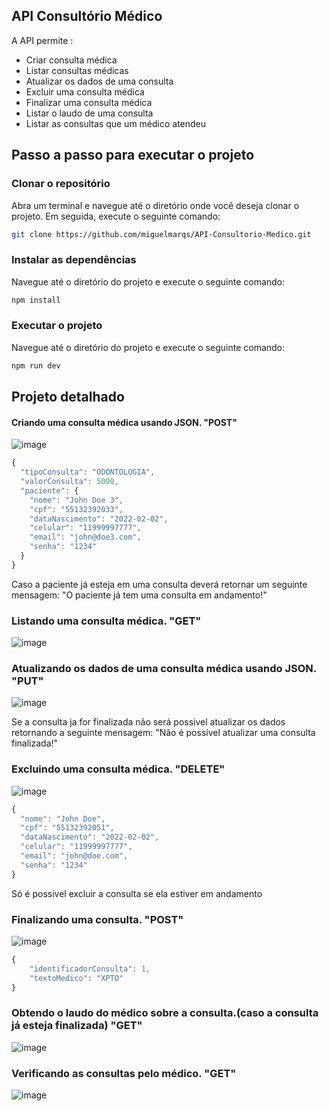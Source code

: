 ## API Consultório Médico

A API permite :

- Criar consulta médica
- Listar consultas médicas
- Atualizar os dados de uma consulta
- Excluir uma consulta médica
- Finalizar uma consulta médica
- Listar o laudo de uma consulta
- Listar as consultas que um médico atendeu

## Passo a passo para executar o projeto

### Clonar o repositório
Abra um terminal e navegue até o diretório onde você deseja clonar o projeto. Em seguida, execute o seguinte comando:

````bash
git clone https://github.com/miguelmarqs/API-Consultorio-Medico.git

````
### Instalar as dependências
Navegue até o diretório do projeto e execute o seguinte comando:
````bash
npm install
````

### Executar o projeto
Navegue até o diretório do projeto e execute o seguinte comando:
````bash
npm run dev
````

## Projeto detalhado
#### Criando uma consulta médica usando JSON. "POST"
![image](https://github.com/miguelmarqs/API-Consultorio-Medico/assets/82917066/153d2b13-fb49-4a8f-a368-9b72e6077c18)

````javascript
{
  "tipoConsulta": "ODONTOLOGIA",
  "valorConsulta": 5000,
  "paciente": {
    "nome": "John Doe 3",
    "cpf": "55132392033",
    "dataNascimento": "2022-02-02",
    "celular": "11999997777",
    "email": "john@doe3.com",
    "senha": "1234"
  }
}
````

Caso a paciente já esteja em uma consulta deverá retornar um seguinte mensagem:
"O paciente já tem uma consulta em andamento!"

### Listando uma consulta médica. "GET"
![image](https://github.com/miguelmarqs/API-Consultorio-Medico/assets/82917066/6c3b01f3-5b2d-4c87-a876-9d8ed80d7aaf)

### Atualizando os dados de uma consulta médica usando JSON. "PUT"
![image](https://github.com/miguelmarqs/API-Consultorio-Medico/assets/82917066/98318a75-9964-4937-a3ea-99f3c0a493ad)

Se a consulta ja for finalizada não será possivel atualizar os dados retornando a seguinte mensagem:
"Não é possível atualizar uma consulta finalizada!"

### Excluindo uma consulta médica. "DELETE"
![image](https://github.com/miguelmarqs/API-Consultorio-Medico/assets/82917066/8b641c29-56c2-4a76-99da-c0ce6e550393)

````javascript
{
  "nome": "John Doe",
  "cpf": "55132392051",
  "dataNascimento": "2022-02-02",
  "celular": "11999997777",
  "email": "john@doe.com",
  "senha": "1234"
}
````

Só é possivel excluir a consulta se ela estiver em andamento

### Finalizando uma consulta. "POST"
![image](https://github.com/miguelmarqs/API-Consultorio-Medico/assets/82917066/59dcc045-7c87-48ec-b54b-593f79b167c2)

````javascript
{
	"identificadorConsulta": 1,
	"textoMedico": "XPTO"
}
````

### Obtendo o laudo do médico sobre a consulta.(caso a consulta já esteja finalizada) "GET" 
![image](https://github.com/miguelmarqs/API-Consultorio-Medico/assets/82917066/a441e90c-1c0e-44eb-9518-8898e92bb908)


### Verificando as consultas pelo médico. "GET"
![image](https://github.com/miguelmarqs/API-Consultorio-Medico/assets/82917066/41087ddf-7406-460d-a006-739f91b6ecd9)

